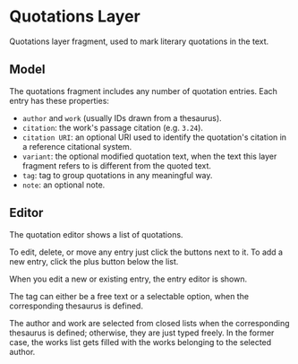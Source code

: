 # Quotations Layer

Quotations layer fragment, used to mark literary quotations in the text.

## Model

The quotations fragment includes any number of quotation entries. Each entry has these properties:

- `author` and `work` (usually IDs drawn from a thesaurus).
- `citation`: the work's passage citation (e.g. `3.24`).
- `citation URI`: an optional URI used to identify the quotation's citation in a reference citational system.
- `variant`: the optional modified quotation text, when the text this layer fragment refers to is different from the quoted text.
- `tag`: tag to group quotations in any meaningful way.
- `note`: an optional note.

## Editor

The quotation editor shows a list of quotations.

To edit, delete, or move any entry just click the buttons next to it. To add a new entry, click the plus button below the list.

When you edit a new or existing entry, the entry editor is shown.

The tag can either be a free text or a selectable option, when the corresponding thesaurus is defined.

The author and work are selected from closed lists when the corresponding thesaurus is defined; otherwise, they are just typed freely. In the former case, the works list gets filled with the works belonging to the selected author.
